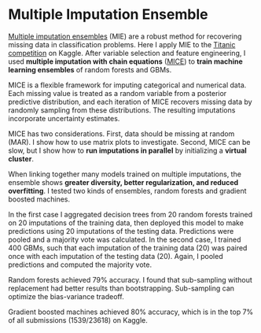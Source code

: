 # Multiple Imputation Ensemble

[Multiple imputation ensembles](https://biostats.bepress.com/ucbbiostat/paper266/) (MIE) are a robust method for recovering missing data in classification problems. Here I apply MIE to the [Titanic competition](https://www.kaggle.com/c/titanic) on Kaggle. After variable selection and feature engineering, I used **multiple imputation with chain equations** ([MICE](https://pdfs.semanticscholar.org/dc64/aca1a942615fd932bc2b8e24f954b7a4d2c9.pdf)) to **train machine learning ensembles** of random forests and GBMs.

MICE is a flexible framework for imputing categorical and numerical data. Each missing value is treated as a random variable from a posterior predictive distribution, and each iteration of MICE recovers missing data by randomly sampling from these distributions. The resulting imputations incorporate uncertainty estimates.

MICE has two considerations. First, data should be missing at random (MAR). I show how to use matrix plots to investigate. Second, MICE can be slow, but I show how to **run imputations in parallel** by initializing a **virtual cluster**.

When linking together many models trained on multiple imputations, the ensemble shows **greater diversity, better regularization, and reduced overfitting**. I tested two kinds of ensembles, random forests and gradient boosted machines.

In the first case I aggregated decision trees from 20 random forests trained on 20 imputations of the training data, then deployed this model to make predictions using 20 imputations of the testing data. Predictions were pooled and a majority vote was calculated. In the second case, I trained 400 GBMs, such that each imputation of the training data (20) was paired once with each imputation of the testing data (20). Again, I pooled predictions and computed the majority vote.

Random forests achieved 79% accuracy. I found that sub-sampling without replacement had better results than bootstrapping. Sub-sampling can optimize the bias-variance tradeoff.

Gradient boosted machines achieved 80% accuracy, which is in the top 7% of all submissions (1539/23618) on Kaggle.
